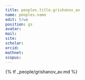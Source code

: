 ```yaml
---
title: peoples.title.grishanov_av
name: peoples.name
edit: true
position: gs
avatar:
mail:
site:
scholar:
orcid:
mathnet:
scopus:
---
```


{% tf _people/grishanov_av.md %}
